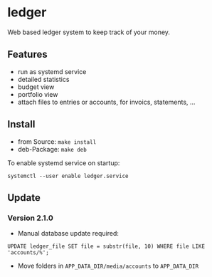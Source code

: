 # ledger

Web based ledger system to keep track of your money.

## Features
* run as systemd service
* detailed statistics
* budget view
* portfolio view
* attach files to entries or accounts, for invoics, statements, ...

## Install

* from Source: ```make install```
* deb-Package: ```make deb```

To enable systemd service on startup:

```
systemctl --user enable ledger.service
```


## Update

### Version 2.1.0

* Manual database update required:
```
UPDATE ledger_file SET file = substr(file, 10) WHERE file LIKE 'accounts/%';
```
* Move folders in `APP_DATA_DIR/media/accounts` to `APP_DATA_DIR`
